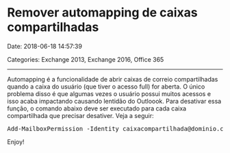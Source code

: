 # Remover automapping de caixas compartilhadas

Date: 2018-06-18 14:57:39

Categories: Exchange 2013, Exchange 2016, Office 365

---


<p>Automapping é a funcionalidade de abrir caixas de correio compartilhadas quando a caixa do usuário (que tiver o acesso full) for aberta. O único problema disso é que algumas vezes o usuário possui muitos acessos e isso acaba impactando causando lentidão do Outloook. Para desativar essa função, o comando abaixo deve ser executado para cada caixa compartilhada que precisar desativer. Veja a seguir:</p>



<pre class="wp-block-verse">Add-MailboxPermission -Identity caixacompartilhada@dominio.com.br -User usuariocomacesso@dominio.com.br -AccessRights FullAccess -AutoMapping:$false</pre>



<p>Enjoy!</p>
